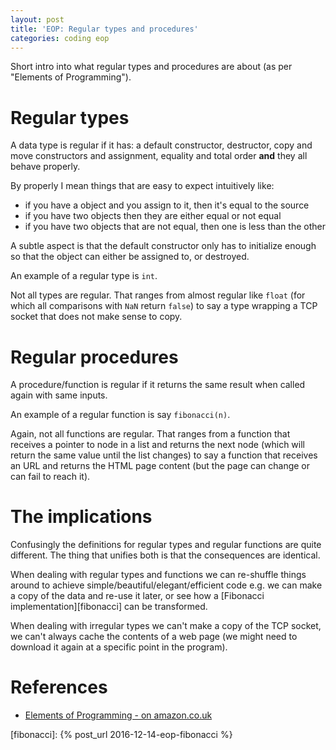 ```yaml
---
layout: post
title: 'EOP: Regular types and procedures'
categories: coding eop
---
```


Short intro into what regular types and procedures are about (as per "Elements of
Programming").

# Regular types

A data type is regular if it has: a default constructor, destructor, copy
and move constructors and assignment, equality and total order **and** they all
behave properly.

By properly I mean things that are easy to expect intuitively like:

- if you have a object and you assign to it, then it's equal to the source
- if you have two objects then they are either equal or not equal
- if you have two objects that are not equal, then one is less than the other

A subtle aspect is that the default constructor only has to initialize enough so
that the object can either be assigned to, or destroyed.

An example of a regular type is `int`.

Not all types are regular. That ranges from almost regular like `float` (for
which all comparisons with `NaN` return `false`) to say a type wrapping a TCP
socket that does not make sense to copy.


# Regular procedures

A procedure/function is regular if it returns the same result when called again
with same inputs.

An example of a regular function is say `fibonacci(n)`.

Again, not all functions are regular. That ranges from a function that receives
a pointer to node in a list and returns the next node (which will return the
same value until the list changes) to say a function that receives an URL and
returns the HTML page content (but the page can change or can fail to reach it).


# The implications

Confusingly the definitions for regular types and regular functions are quite
different. The thing that unifies both is that the consequences are identical.

When dealing with regular types and functions we can re-shuffle things around
to achieve simple/beautiful/elegant/efficient code e.g. we can make a copy of
the data and re-use it later, or see how a [Fibonacci
implementation][fibonacci] can be transformed.

When dealing with irregular types we can't make a copy of the TCP socket, we
can't always cache the contents of a web page (we might need to download it
again at a specific point in the program).

# References

- [Elements of Programming - on amazon.co.uk][eop]

[eop]: http://www.amazon.co.uk/Elements-Programming-Alexander-A-Stepanov/dp/032163537X
[fibonacci]:     {% post_url 2016-12-14-eop-fibonacci %}
